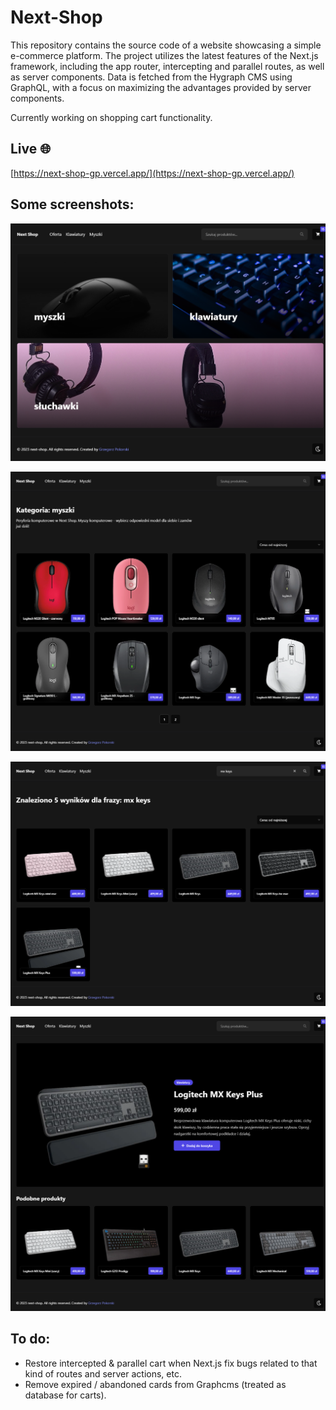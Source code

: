 # Next-Shop

This repository contains the source code of a website showcasing a simple e-commerce platform. The project utilizes the latest features of the Next.js framework, including the app router, intercepting and parallel routes, as well as server components. Data is fetched from the Hygraph CMS using GraphQL, with a focus on maximizing the advantages provided by server components.

Currently working on shopping cart functionality.

## Live 🌐

[https://next-shop-gp.vercel.app/](https://next-shop-gp.vercel.app/)

## Some screenshots:

![](/screenshots/home.png?raw=true)

![](/screenshots/category-archive.png?raw=true)

![](/screenshots/search-results.png?raw=true)

![](/screenshots/product.png?raw=true)

## To do:

- Restore intercepted & parallel cart when Next.js fix bugs related to that kind of routes and server actions, etc.
- Remove expired / abandoned cards from Graphcms (treated as database for carts).
